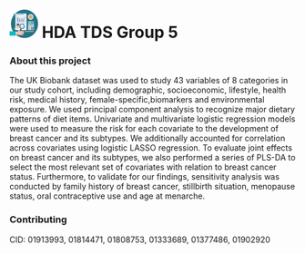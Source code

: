 # <img src="https://github.com/oddgr/TDS_Codes_Group5/blob/master/ic1.png" width="50" height="50"> HDA TDS Group 5  
###   About this project




The UK Biobank dataset was used to study 43 variables of 8 categories in our study cohort, including demographic, socioeconomic, lifestyle, health risk, medical history, female-specific,biomarkers and environmental exposure. We used principal component analysis to recognize major dietary patterns of diet items. Univariate and multivariate logistic regression models were used to measure the risk for each covariate to the development of breast cancer and its subtypes. We additionally accounted for correlation across covariates using logistic LASSO regression. To evaluate joint effects on breast cancer and its subtypes, we also performed a series of PLS-DA to select the most relevant set of covariates with relation to breast cancer status. Furthermore, to validate for our findings, sensitivity analysis was conducted by family history of breast cancer, stillbirth situation, menopause status, oral contraceptive use and age at menarche.

### Contributing
CID: 01913993, 01814471, 01808753, 01333689, 01377486, 01902920
